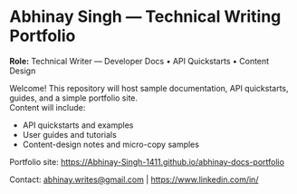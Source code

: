 # Abhinay Singh — Technical Writing Portfolio

**Role:** Technical Writer — Developer Docs • API Quickstarts • Content Design

Welcome! This repository will host sample documentation, API quickstarts, guides, and a simple portfolio site.  
Content will include:
- API quickstarts and examples
- User guides and tutorials
- Content-design notes and micro-copy samples

Portfolio site: https://Abhinay-Singh-1411.github.io/abhinay-docs-portfolio

Contact: abhinay.writes@gmail.com | https://www.linkedin.com/in/<your-linkedin-handle>
